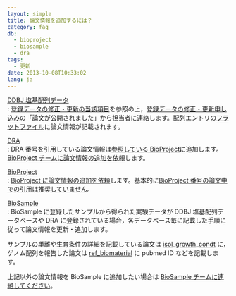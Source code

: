 ```yaml
---
layout: simple
title: 論文情報を追加するには？
category: faq
db:
  - bioproject
  - biosample
  - dra
tags: 
  - 更新
date: 2013-10-08T10:33:02
lang: ja
---
```


[DDBJ 塩基配列データ](/ddbj/submission.html)   
: [登録データの修正・更新の当該項目](/ddbj/update.html)を参照の上，[登録データの修正・更新申し込み](/ddbj/update-form.html)の「論文が公開されました」から担当者に連絡します。配列エントリの[フラットファイル](/ddbj/flat-file.html#Reference2)に論文情報が記載されます。

[DRA](/dra/index.html)   
: DRA 番号を引用している論文情報は[参照している BioProject](/dra/submission.html#metadata)に追加します。[BioProject チームに論文情報の追加を依頼](/contact-ddbj.html)します。

[BioProject](/bioproject/index.html)   
: [BioProject に論文情報の追加を依頼](/contact-ddbj.html)します。基本的に[BioProject 番号の論文中での引用は推奨していません](/faq/ja/project-accession.html)。

[BioSample](/biosample/index.html)   
: BioSample に登録したサンプルから得られた実験データが DDBJ 塩基配列データベースや DRA に登録されている場合，各データベース毎に記載した手順に従って論文情報を更新・追加します。
    
サンプルの単離や生育条件の詳細を記載している論文は [isol\_growth\_condt](/biosample/attribute.html?all=all#isol_growth_condt) に，ゲノム配列を報告した論文は [ref\_biomaterial](/biosample/attribute.html?all=all#ref_biomaterial) に pubmed ID などを記載します。
    
上記以外の論文情報を BioSample に追加したい場合は [BioSample チームに連絡してください](/contact-ddbj.html)。


